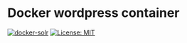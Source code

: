# Docker wordpress container


[![docker-solr](https://img.shields.io/badge/spy86-wordpress-blue.svg)](https://cloud.docker.com/repository/docker/spy86/wordpress) [![License: MIT](https://img.shields.io/badge/License-MIT-yellow.svg)](https://opensource.org/licenses/MIT) 
